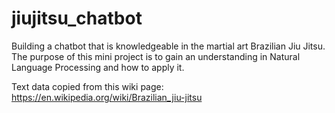 # jiujitsu_chatbot
Building a chatbot that is knowledgeable in the martial art Brazilian Jiu Jitsu. The purpose of this mini project is to gain an understanding in Natural Language Processing and how to apply it.

Text data copied from this wiki page: https://en.wikipedia.org/wiki/Brazilian_jiu-jitsu
